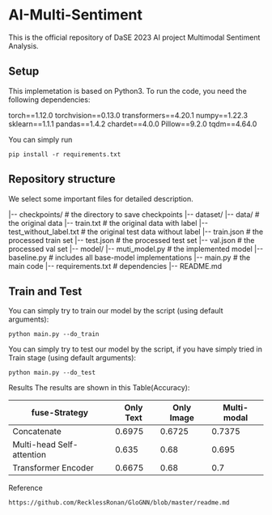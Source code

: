# AI-Multi-Sentiment
This is the official repository of DaSE 2023 AI project Multimodal Sentiment Analysis.

## Setup
This implemetation is based on Python3. To run the code, you need the following dependencies:

torch==1.12.0
torchvision==0.13.0
transformers==4.20.1
numpy==1.22.3
sklearn==1.1.1
pandas==1.4.2
chardet==4.0.0
Pillow==9.2.0
tqdm==4.64.0

You can simply run

`pip install -r requirements.txt`

## Repository structure

We select some important files for detailed description.

|-- checkpoints/ # the directory to save checkpoints
|-- dataset/
    |-- data/ # the original data
    |-- train.txt # the original data with label
    |-- test_without_label.txt # the original test data without label
    |-- train.json # the processed train set
    |-- test.json # the processed test set
    |-- val.json # the processed val set
|-- model/
    |-- muti_model.py # the implemented model
    |-- baseline.py # includes all base-model implementations
|-- main.py # the main code
|-- requirements.txt # dependencies
|-- README.md

## Train and Test
You can simply try to train our model by the script (using default arguments):

`python main.py --do_train`

You can simply try to test our model by the script, if you have simply tried in Train stage (using default arguments):

`python main.py --do_test`

Results
The results are shown in this Table(Accuracy):

| fuse-Strategy              | Only Text | Only Image | Multi-modal |
| ------------------------- | --------- | ---------- | ----------- |
| Concatenate               | 0.6975    | 0.6725     | 0.7375      |
| Multi-head Self-attention | 0.635     | 0.68       | 0.695       |
| Transformer Encoder       | 0.6675    | 0.68       | 0.7         |

Reference

`https://github.com/RecklessRonan/GloGNN/blob/master/readme.md`

